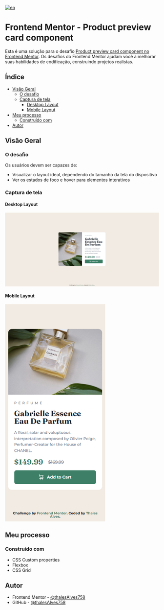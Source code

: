 [![en](https://img.shields.io/badge/lang-en-red)](https://github.com/thalesAlves758/blob/master/README.en.md)

# Frontend Mentor - Product preview card component

Esta é uma solução para o desafio [Product preview card component no Frontend Mentor](https://www.frontendmentor.io/challenges/product-preview-card-component-GO7UmttRfa). Os desafios do Frontend Mentor ajudam você a melhorar suas habilidades de codificação, construindo projetos realistas.

## Índice

- [Visão Geral](#visão-geral)
  - [O desafio](#o-desafio)
  - [Captura de tela](#captura-de-tela)
    - [Desktop Layout](#desktop-layout)
    - [Mobile Layout](#mobile-layout)
- [Meu processo](#meu-processo)
  - [Construído com](#construido-com)
- [Autor](#autor)

## Visão Geral

### O desafio

Os usuários devem ser capazes de:

- Visualizar o layout ideal, dependendo do tamanho da tela do dispositivo
- Ver os estados de foco e hover para elementos interativos

### Captura de tela

#### Desktop Layout

![](./docs/images/desktop-screenshot.png)

#### Mobile Layout

![](./docs/images/mobile-screenshot.png)

## Meu processo

### Construído com

- CSS Custom properties
- Flexbox
- CSS Grid

## Autor

- Frontend Mentor - [@thalesAlves758](https://www.frontendmentor.io/profile/thalesAlves758)
- GitHub - [@thalesAlves758](https://github.com/thalesAlves758)
